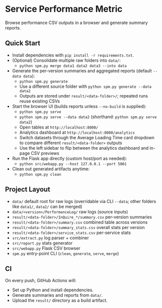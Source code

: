 # Service Performance Metric

Browse performance CSV outputs in a browser and generate summary reports.

## Quick Start

- Install dependencies with `pip install -r requirements.txt`.
- (Optional) Consolidate multiple raw folders into `data/`:
  - `python spm.py merge data1 data2 data3 --into data`
- Generate the per-version summaries and aggregated reports (default `--data data`):
  - `python spm.py generate`
  - Use a different source folder with `python spm.py generate --data data2`
  - Outputs are stored under `result/<data-folder>/`; repeated runs reuse existing CSVs
- Start the browser UI (builds reports unless `--no-build` is supplied):
  - `python spm.py serve`
  - `python spm.py serve --data data2` (shorthand: `python spm.py serve data2`)
  - Open tables at `http://localhost:8000/`
  - Analytics dashboard at `http://localhost:8000/analytics`
  - Switch datasets through the Average Loading Time card dropdown to compare different `result/<data-folder>` outputs
  - Use the left sidebar to flip between the analytics dashboard and in-page CSV previews
- Run the Flask app directly (custom host/port as needed):
  - `python src/webapp.py --host 127.0.0.1 --port 5001`
- Clean out generated artifacts anytime:
  - `python spm.py clean`

## Project Layout

- `data/` default root for raw logs (overridable via CLI `--data`; other folders like `data1/`, `data2/` can be merged)
- `data/<version>/PerformanceLog/` raw logs (source inputs)
- `result/<data-folder>/InQuire_*/summary.csv` per-version summaries
- `result/<data-folder>/summary.csv` combined table across versions
- `result/<data-folder>/summary_stats.csv` overall stats per version
- `result/<data-folder>/service_stats.csv` per-service stats
- `src/extract.py` log parser + combiner
- `src/report.py` stats generator
- `src/webapp.py` Flask CSV browser
- `spm.py` entry-point CLI (`clean`, `generate`, `serve`, `merge`)

## CI

On every push, GitHub Actions will:
- Set up Python and install dependencies.
- Generate summaries and reports from `data/`.
- Upload the `result/` directory as a build artifact.
